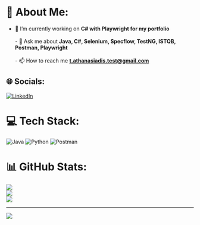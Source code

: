 # 💫 About Me:
- 🔭 I’m currently working on **C# with Playwright for my portfolio**<br><br>- 💬 Ask me about **Java, C#, Selenium, Specflow, TestNG, ISTQB, Postman, Playwright**<br><br>- 📫 How to reach me **t.athanasiadis.test@gmail.com**


## 🌐 Socials:
[![LinkedIn](https://img.shields.io/badge/LinkedIn-%230077B5.svg?logo=linkedin&logoColor=white)](https://linkedin.com/in/aathanasiadis) 

# 💻 Tech Stack:
![Java](https://img.shields.io/badge/java-%23ED8B00.svg?style=for-the-badge&logo=openjdk&logoColor=white) ![Python](https://img.shields.io/badge/python-3670A0?style=for-the-badge&logo=python&logoColor=ffdd54) ![Postman](https://img.shields.io/badge/Postman-FF6C37?style=for-the-badge&logo=postman&logoColor=white)
# 📊 GitHub Stats:
![](https://github-readme-stats.vercel.app/api?username=disarmed3&theme=solarized-light&hide_border=false&include_all_commits=false&count_private=false)<br/>
![](https://github-readme-streak-stats.herokuapp.com/?user=disarmed3&theme=solarized-light&hide_border=false)<br/>
![](https://github-readme-stats.vercel.app/api/top-langs/?username=disarmed3&theme=solarized-light&hide_border=false&include_all_commits=false&count_private=false&layout=compact)

---
[![](https://visitcount.itsvg.in/api?id=disarmed3&icon=0&color=0)](https://visitcount.itsvg.in)

<!-- Proudly created with GPRM ( https://gprm.itsvg.in ) --> 
